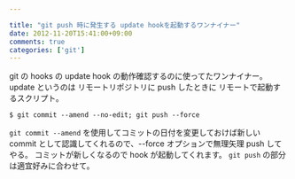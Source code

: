 ```yaml
---

title: "git push 時に発生する update hookを起動するワンナイナー"
date: 2012-11-20T15:41:00+09:00
comments: true
categories: ['git']
---
```


git の hooks の update hook の動作確認するのに使ってたワンナイナー。
update というのは リモートリポジトリに push したときに リモートで起動するスクリプト。

```
$ git commit --amend --no-edit; git push --force
```
`git commit --amend` を使用してコミットの日付を変更しておけば新しい commit として認識してくれるので、--force オプションで無理矢理 push してやる。
コミットが新しくなるので hook が起動してくれます。
`git push` の部分は適宜好みに合わせて。
